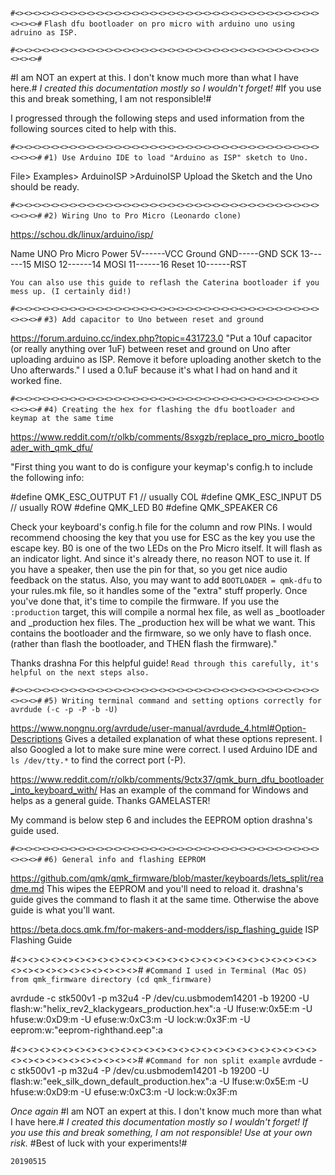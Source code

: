 `#<><><><><><><><><><><><><><><><><><><><><><><><><><><><><><><><><><><><><>#`
`Flash dfu bootloader on pro micro with arduino uno using adruino as ISP.`

`#<><><><><><><><><><><><><><><><><><><><><><><><><><><><><><><><><><><><><>#`


#I am NOT an expert at this. I don't know much more than what I have here.#
*I created this documentation mostly so I wouldn't forget!*
#If you use this and break something, I am not responsible!#


I progressed through the following steps and used information from the following sources cited to help with this.


`#<><><><><><><><><><><><><><><><><><><><><><><><><><><><><><><><><><><><><>#`
`#1) Use Arduino IDE to load "Arduino as ISP" sketch to Uno.`

File> Examples> ArduinoISP >ArduinoISP
Upload the Sketch and the Uno should be ready.


`#<><><><><><><><><><><><><><><><><><><><><><><><><><><><><><><><><><><><><>#`
`#2) Wiring Uno to Pro Micro (Leonardo clone)`

https://schou.dk/linux/arduino/isp/

  Name    UNO     Pro Micro
  Power	  5V------VCC
  Ground  GND-----GND
  SCK	  13------15
  MISO	  12------14
  MOSI	  11------16
  Reset	  10------RST

`You can also use this guide to reflash the Caterina bootloader if you mess up. (I certainly did!)`


`#<><><><><><><><><><><><><><><><><><><><><><><><><><><><><><><><><><><><><>#`
`#3) Add capacitor to Uno between reset and ground`

https://forum.arduino.cc/index.php?topic=431723.0
"Put a 10uf capacitor (or really anything over 1uF) between reset and ground on Uno after uploading arduino as ISP. Remove it before uploading another sketch to the Uno afterwards."
I used a 0.1uF because it's what I had on hand and it worked fine.


`#<><><><><><><><><><><><><><><><><><><><><><><><><><><><><><><><><><><><><>#`
`#4) Creating the hex for flashing the dfu bootloader and keymap at the same time`

https://www.reddit.com/r/olkb/comments/8sxgzb/replace_pro_micro_bootloader_with_qmk_dfu/

   "First thing you want to do is configure your keymap's config.h to include the following info:
      
   #define QMK_ESC_OUTPUT F1 // usually COL
   #define QMK_ESC_INPUT D5 // usually ROW
   #define QMK_LED B0
   #define QMK_SPEAKER C6
      
   Check your keyboard's config.h file for the column and row PINs. I would recommend choosing the key that you use for ESC as the key you use the escape key.
   B0 is one of the two LEDs on the Pro Micro itself. It will flash as an indicator light. And since it's already there, no reason NOT to use it.
   If you have a speaker, then use the pin for that, so you get nice audio feedback on the status.
   Also, you may want to add `BOOTLOADER = qmk-dfu` to your rules.mk file, so it handles some of the "extra" stuff properly.
   Once you've done that, it's time to compile the firmware. If you use the `:production` target, this will compile a normal hex file, as well as _bootloader and _production hex
   files. The _production hex will be what we want. This contains the bootloader and the firmware,
   so we only have to flash once. (rather than flash the bootloader, and THEN flash the firmware)."

Thanks drashna For this helpful guide! `Read through this carefully, it's helpful on the next steps also.`


`#<><><><><><><><><><><><><><><><><><><><><><><><><><><><><><><><><><><><><>#`
`#5) Writing terminal command and setting options correctly for avrdude (-c -p -P -b -U)`

https://www.nongnu.org/avrdude/user-manual/avrdude_4.html#Option-Descriptions
Gives a detailed explanation of what these options represent. I also Googled a lot to make sure mine were correct. I used Arduino IDE and `ls /dev/tty.*` to find the correct port (-P).

https://www.reddit.com/r/olkb/comments/9ctx37/qmk_burn_dfu_bootloader_into_keyboard_with/
Has an example of the command for Windows and helps as a general guide.
Thanks GAMELASTER!

My command is below step 6 and includes the EEPROM option drashna's guide used.


`#<><><><><><><><><><><><><><><><><><><><><><><><><><><><><><><><><><><><><>#`
`#6) General info and flashing EEPROM`

https://github.com/qmk/qmk_firmware/blob/master/keyboards/lets_split/readme.md
This wipes the EEPROM and you'll need to reload it. drashna's guide gives the command to flash it at the same time. Otherwise the above guide is what you'll want.

https://beta.docs.qmk.fm/for-makers-and-modders/isp_flashing_guide
ISP Flashing Guide



#<><><><><><><><><><><><><><><><><><><><><><><><><><><><><><><><><><><><><>#
`#Command I used in Terminal (Mac OS) from qmk_firmware directory (cd qmk_firmware)`

avrdude -c stk500v1 -p m32u4 -P /dev/cu.usbmodem14201 -b 19200 -U flash:w:"helix_rev2_klackygears_production.hex":a -U lfuse:w:0x5E:m -U hfuse:w:0xD9:m -U efuse:w:0xC3:m -U lock:w:0x3F:m -U eeprom:w:"eeprom-righthand.eep":a

#<><><><><><><><><><><><><><><><><><><><><><><><><><><><><><><><><><><><><>#
`#Command for non split example`
avrdude -c stk500v1 -p m32u4 -P /dev/cu.usbmodem14201 -b 19200 -U flash:w:"eek_silk_down_default_production.hex":a -U lfuse:w:0x5E:m -U hfuse:w:0xD9:m -U efuse:w:0xC3:m -U lock:w:0x3F:m



*Once again*
#I am NOT an expert at this. I don't know much more than what I have here.#
*I created this documentation mostly so I wouldn't forget!*
*If you use this and break something, I am not responsible!*
*Use at your own risk.*
#Best of luck with your experiments!#   

`20190515`
